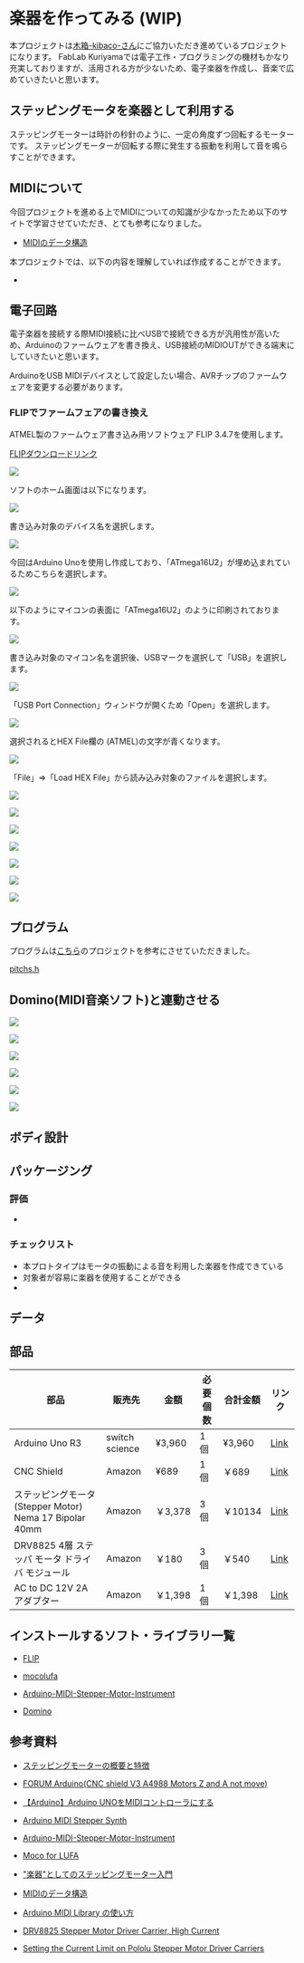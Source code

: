 <head>
  <link href="../css/extra.css" rel="stylesheet"></link>
</head>

# 楽器を作ってみる (WIP)

本プロジェクトは[木箱-kibaco-さん](https://kitorina.com/wp/kibaco/)にご協力いただき進めているプロジェクトになります。
FabLab Kuriyamaでは電子工作・プログラミングの機材もかなり充実しておりますが、活用される方が少ないため、電子楽器を作成し、音楽で広めていきたいと思います。

## ステッピングモータを楽器として利用する
ステッピングモーターは時計の秒針のように、一定の角度ずつ回転するモーターです。
ステッピングモーターが回転する際に発生する振動を利用して音を鳴らすことができます。

## MIDIについて

今回プロジェクトを進める上でMIDIについての知識が少なかったため以下のサイトで学習させていただき、とても参考になりました。

- [MIDIのデータ構造](http://www1.plala.or.jp/yuuto/midi/p0200.html#:~:text=MIDI%20%E3%81%A7%E3%81%AF%E3%80%81%E6%BC%94%E5%A5%8F%E6%83%85%E5%A0%B1%E3%82%92,%E3%81%A6%E9%80%81%E3%82%89%E3%82%8C%E3%82%8B%E3%82%8F%E3%81%91%E3%81%A7%E3%81%99%E3%80%82)

本プロジェクトでは、以下の内容を理解していれば作成することができます。

- 

<!-- ステッピングモーターから発生する音で楽器を作成する。 -->

<!-- kibakoの西村さんとのアイディアスケッチを参考に作成していく。 -->

## 電子回路

電子楽器を接続する際MIDI接続に比べUSBで接続できる方が汎用性が高いため、Arduinoのファームウェアを書き換え、USB接続のMIDIOUTができる端末にしていきたいと思います。

ArduinoをUSB MIDIデバイスとして設定したい場合、AVRチップのファームウェアを変更する必要があります。

### FLIPでファームフェアの書き換え

ATMEL製のファームウェア書き込み用ソフトウェア FLIP 3.4.7を使用します。

[FLIPダウンロードリンク](https://www.microchip.com/en-us/development-tool/flip)


![](../images/prototype/prototype1/flip/flip_1.jpg#center)

ソフトのホーム画面は以下になります。

![](../images/prototype/prototype1/flip/flip_2.jpg#center)

書き込み対象のデバイス名を選択します。

![](../images/prototype/prototype1/flip/flip_3.jpg#center)

今回はArduino Unoを使用し作成しており、「ATmega16U2」が埋め込まれているためこちらを選択します。

![](../images/prototype/prototype1/flip/flip_13.jpg#center)

以下のようにマイコンの表面に「ATmega16U2」のように印刷されております。

![](../images/prototype/prototype1/flip/flip_12.jpg#center)

書き込み対象のマイコン名を選択後、USBマークを選択して「USB」を選択します。

![](../images/prototype/prototype1/flip/flip_4.jpg#center)

「USB Port Connection」ウィンドウが開くため「Open」を選択します。

![](../images/prototype/prototype1/flip/flip_5.jpg#center)

選択されるとHEX File欄の (ATMEL)の文字が青くなります。

![](../images/prototype/prototype1/flip/flip_6.jpg#center)

「File」=>「Load HEX File」から読み込み対象のファイルを選択します。

![](../images/prototype/prototype1/flip/flip_7.jpg#center)

![](../images/prototype/prototype1/flip/flip_8.jpg#center)

![](../images/prototype/prototype1/flip/flip_9.jpg#center)

![](../images/prototype/prototype1/flip/flip_10.jpg#center)

![](../images/prototype/prototype1/flip/flip_11.jpg#center)

![](../images/prototype/prototype1/flip/flip_14.jpg#center)

![](../images/prototype/prototype1/flip/flip_15.jpg#center)


## プログラム

プログラムは[こちら](https://github.com/jzkmath/Arduino-MIDI-Stepper-Motor-Instrument/blob/master/Arduino%20Code/MIDI%20Stepper%20V1/MIDI_Stepper_V1.ino)のプロジェクトを参考にさせていただきました。

[pitchs.h](https://github.com/jzkmath/Arduino-MIDI-Stepper-Motor-Instrument/blob/master/Arduino%20Code/MIDI%20Stepper%20V1/pitches.h)



## Domino(MIDI音楽ソフト)と連動させる

![](../images/prototype/prototype1/domino/domino_1.jpg#center)

![](../images/prototype/prototype1/domino/domino_2.jpg#center)

![](../images/prototype/prototype1/domino/domino_3.jpg#center)

![](../images/prototype/prototype1/domino/domino_4.jpg#center)

![](../images/prototype/prototype1/domino/domino_5.jpg#center)

![](../images/prototype/prototype1/domino/domino_6.jpg#center)


## ボディ設計


## パッケージング

<!--  -->

### 評価

- 


### チェックリスト
- 本プロトタイプはモータの振動による音を利用した楽器を作成できている
- 対象者が容易に楽器を使用することができる
- 


## データ

## 部品
|    部品    | 販売先 |  金額 | 必要個数 |   合計金額   | リンク |
| ----------- | ------ | ---- | ------ | ---------- | ----- |
| Arduino Uno R3 | switch science | ¥3,960 | 1個 | ¥3,960 | [Link](https://www.switch-science.com/products/789) |
| CNC Shield | Amazon | ¥689 |   1個   |    ￥689     | [Link](https://www.amazon.co.jp/KKHMF-%E6%8B%A1%E5%BC%B5%E3%83%9C%E3%83%BC%E3%83%89-A4988-%E3%83%89%E3%83%A9%E3%82%A4%E3%83%90%E3%83%BC%E3%83%9C%E3%83%BC%E3%83%89-Arduino%E3%81%A8%E4%BA%92%E6%8F%9B/dp/B088FLTQ2K/ref=asc_df_B088FLTQ2K/?tag=jpgo-22&linkCode=df0&hvadid=589001997787&hvpos=&hvnetw=g&hvrand=3902595438584672939&hvpone=&hvptwo=&hvqmt=&hvdev=c&hvdvcmdl=&hvlocint=&hvlocphy=1009052&hvtargid=pla-1655365521301&psc=1) |
| ステッピングモータ(Stepper Motor) Nema 17 Bipolar 40mm | Amazon | ￥3,378 | 3個 | ￥10134 | [Link](https://www.amazon.co.jp/%E3%82%B9%E3%83%86%E3%83%83%E3%83%94%E3%83%B3%E3%82%B0%E3%83%A2%E3%83%BC%E3%82%BF-Stepper-Motor-Bipolar-Printer/dp/B00PNEQI7W?th=1) |
| DRV8825 4層 ステッパ モータ ドライバ モジュール | Amazon | ￥180 | 3個 | ￥540 | [Link](https://www.amazon.co.jp/KOZEEY-%E3%83%92%E3%83%BC%E3%83%88%E3%82%B7%E3%83%B3%E3%82%AF%E4%BB%98%E3%81%8D-DRV8825-4%E5%B1%A4-%E3%82%B9%E3%83%86%E3%83%83%E3%83%91-%E3%83%A2%E3%83%BC%E3%82%BF-%E3%83%89%E3%83%A9%E3%82%A4%E3%83%90-%E3%83%A2%E3%82%B8%E3%83%A5%E3%83%BC%E3%83%AB-3D%E3%83%97%E3%83%AA%E3%83%B3%E3%82%BF%E5%AF%BE%E5%BF%9C-%E4%BA%A4%E6%8F%9B%E6%80%A7-%E4%BE%BF%E5%88%A9%E6%80%A7-%E9%AB%98%E6%80%A7%E8%83%BD-%E5%AE%89%E5%AE%9A%E6%80%A7/dp/B075462FBC) |
| AC to DC 12V 2A アダプター | Amazon | ￥1,398 | 1個 | ￥1,398 | [Link](https://www.amazon.co.jp/%E6%B1%8E%E7%94%A8AC%E3%82%A2%E3%83%80%E3%83%97%E3%82%BF%E3%83%BC-%E6%9C%80%E5%A4%A7%E5%87%BA%E5%8A%9B24W-%E3%82%B9%E3%82%A4%E3%83%83%E3%83%81%E3%83%B3%E3%82%B0%E5%BC%8F-%E9%9B%BB%E6%BA%90%E3%82%A2%E3%83%80%E3%83%97%E3%82%BF%E3%83%BC-%E3%83%86%E3%83%BC%E3%83%97%E3%83%A9%E3%82%A4%E3%83%88/dp/B07D74RXPK/ref=sr_1_2_sspa?__mk_ja_JP=%E3%82%AB%E3%82%BF%E3%82%AB%E3%83%8A&crid=HIZU9BZDZHOH&keywords=ac+to+ac%E3%82%A2%E3%83%80%E3%83%97%E3%82%BF%E3%83%BC+12v+2a&qid=1677467574&sprefix=ac+to+d%E3%82%A2%E3%83%80%E3%83%97%E3%82%BF%E3%83%BC+12v+2a%2Caps%2C219&sr=8-2-spons&psc=1&spLa=ZW5jcnlwdGVkUXVhbGlmaWVyPUFDWVY5UTc5R1lGQzImZW5jcnlwdGVkSWQ9QTAzMjM1MzgzQlgwV1BLOFlURklXJmVuY3J5cHRlZEFkSWQ9QTI5TTZBTkVWMkk4Wlcmd2lkZ2V0TmFtZT1zcF9hdGYmYWN0aW9uPWNsaWNrUmVkaXJlY3QmZG9Ob3RMb2dDbGljaz10cnVl) |


## インストールするソフト・ライブラリ一覧
- [FLIP](https://www.microchip.com/en-us/development-tool/flip#)

- [mocolufa](https://github.com/kuwatay/mocolufa)

- [Arduino-MIDI-Stepper-Motor-Instrument](https://github.com/jzkmath/Arduino-MIDI-Stepper-Motor-Instrument)

- [Domino](https://takabosoft.com/domino)


## 参考資料
- [ステッピングモーターの概要と特徴](https://www.orientalmotor.co.jp/products/stepping/overview_1/)

- [FORUM Arduino(CNC shield V3 A4988 Motors Z and A not move)](https://forum.arduino.cc/t/cnc-shield-v3-a4988-motors-z-and-a-not-move/484088)

- [【Arduino】Arduino UNOをMIDIコントローラにする](https://monorepi.jp/archives/1404)

- [Arduino MIDI Stepper Synth](https://www.hackster.io/JonJonKayne/arduino-midi-stepper-synth-d291ae)

- [Arduino-MIDI-Stepper-Motor-Instrument](https://github.com/jzkmath/Arduino-MIDI-Stepper-Motor-Instrument)

- [Moco for LUFA](https://webmusicdevelopers.appspot.com/codelabs/arduino-mocolufa/index.html?ja-jp#5)

- ["楽器"としてのステッピングモーター入門](https://tlo-olb.hatenablog.com/entry/2019/03/22/191524)

- [MIDIのデータ構造](http://www1.plala.or.jp/yuuto/midi/p0200.html#:~:text=MIDI%20%E3%81%A7%E3%81%AF%E3%80%81%E6%BC%94%E5%A5%8F%E6%83%85%E5%A0%B1%E3%82%92,%E3%81%A6%E9%80%81%E3%82%89%E3%82%8C%E3%82%8B%E3%82%8F%E3%81%91%E3%81%A7%E3%81%99%E3%80%82)

- [Arduino MIDI Library の使い方](https://qiita.com/yudai220/items/3bde9461f282d56d1ac2)

- [DRV8825 Stepper Motor Driver Carrier, High Current](https://www.pololu.com/product/2133)

- [Setting the Current Limit on Pololu Stepper Motor Driver Carriers](https://www.youtube.com/watch?v=89BHS9hfSUk)





